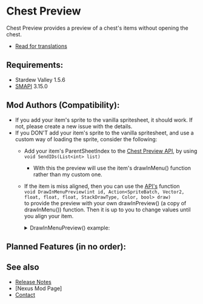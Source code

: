 # Chest Preview
Chest Preview provides a preview of a chest's items without opening the chest.
- [Read for translations](translations.md)

## Requirements:
- Stardew Valley 1.5.6
- [SMAPI](https://smapi.io/) 3.15.0

## Mod Authors (Compatibility):
- If you add your item's sprite to the vanilla spritesheet, it should work. If not, please create a new issue with the details.
- If you DON'T add your item's sprite to the vanilla spritesheet, and use a custom way of loading the sprite, consider the following:
  - Add your item's ParentSheetIndex to the [Chest Preview API](Framework/APIs/IChestPreviewAPI.cs), by using `void SendIDs(List<int> list)`
    - With this the preview will use the item's drawInMenu() function rather than my custom one.
  - If the item is miss aligned, then you can use the [API's](Framework/APIs/IChestPreviewAPI.cs) function  
  `void DrawInMenuPreview(int id, Action<SpriteBatch, Vector2, float, float, float, StackDrawType, Color, bool> draw) `  
  to provide the preview with your own drawInPreview() (a copy of drawInMenu()) function. Then it is up to you to change values until you align your item. 
    <details>
    <summary>DrawInMenuPreview() example:</summary>
  
    From ItemPipes compatibility (LINK)  
    Make sure your method has the same signature as the action.
    ```c#
  
    public void drawInPreview(SpriteBatch spriteBatch, Vector2 location, float scaleSize, float transparency, float layerDepth, StackDrawType drawStackNumber, Color color, bool drawShadow)
    {
      //Same as drawInMenu(), but with modified values to align it
            bool shouldDrawStackNumber = ((drawStackNumber == StackDrawType.Draw && this.maximumStackSize() > 1 && this.Stack > 1)
          || drawStackNumber == StackDrawType.Draw_OneInclusive) && (double)scaleSize > 0.3 && this.Stack != int.MaxValue;
        Rectangle srcRect = new Rectangle(0, 0, 16, 16);
        spriteBatch.Draw(ItemTexture, location + new Vector2((int)(32f * scaleSize), (int)(32f * scaleSize)), srcRect, color * transparency, 0f,
          new Vector2(8f, 8f) * scaleSize, 4f * scaleSize, SpriteEffects.None, layerDepth);
        //If the stack numbers are missaligned, modify this
        if (shouldDrawStackNumber)
        {
          var loc = location + new Vector2((float)(64 - Utility.getWidthOfTinyDigitString(this.Stack, 3f * scaleSize)) + 3f * scaleSize, 64f - 18f * scaleSize + 2f);
          Utility.drawTinyDigits(this.Stack, spriteBatch, loc, 3f * scaleSize, 1f, color);
        }
    }
    ```  
  
    ```c#
    Item item = Factories.ItemFactory.CreateItemFromID(id);
    if(item is PipeItem)
    {
        try
        {
            Action<SpriteBatch, Vector2, float, float, float, StackDrawType, Color, bool> action = (item as PipeItem).drawInPreview;
            chestPreview.DrawInPreview(id, action);
        }
        catch(Exception e)
        {
            this.Monitor.Log("Error creating delegate drawInPreview method!", LogLevel.Error);
            this.Monitor.Log(e.Message, LogLevel.Error);
            this.Monitor.Log(e.StackTrace, LogLevel.Error);
        }
    }
    ```
    </details>
  

## Planned Features (in no order):


## See also
- [Release Notes](release-notes.md)
- [Nexus Mod Page]
- [Contact](https://twitter.com/madded__)

